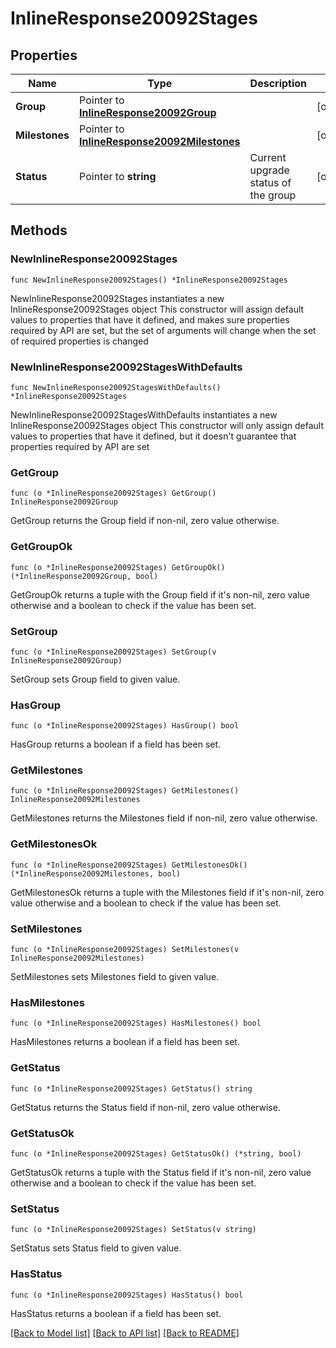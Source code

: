 # InlineResponse20092Stages

## Properties

Name | Type | Description | Notes
------------ | ------------- | ------------- | -------------
**Group** | Pointer to [**InlineResponse20092Group**](InlineResponse20092Group.md) |  | [optional] 
**Milestones** | Pointer to [**InlineResponse20092Milestones**](InlineResponse20092Milestones.md) |  | [optional] 
**Status** | Pointer to **string** | Current upgrade status of the group | [optional] 

## Methods

### NewInlineResponse20092Stages

`func NewInlineResponse20092Stages() *InlineResponse20092Stages`

NewInlineResponse20092Stages instantiates a new InlineResponse20092Stages object
This constructor will assign default values to properties that have it defined,
and makes sure properties required by API are set, but the set of arguments
will change when the set of required properties is changed

### NewInlineResponse20092StagesWithDefaults

`func NewInlineResponse20092StagesWithDefaults() *InlineResponse20092Stages`

NewInlineResponse20092StagesWithDefaults instantiates a new InlineResponse20092Stages object
This constructor will only assign default values to properties that have it defined,
but it doesn't guarantee that properties required by API are set

### GetGroup

`func (o *InlineResponse20092Stages) GetGroup() InlineResponse20092Group`

GetGroup returns the Group field if non-nil, zero value otherwise.

### GetGroupOk

`func (o *InlineResponse20092Stages) GetGroupOk() (*InlineResponse20092Group, bool)`

GetGroupOk returns a tuple with the Group field if it's non-nil, zero value otherwise
and a boolean to check if the value has been set.

### SetGroup

`func (o *InlineResponse20092Stages) SetGroup(v InlineResponse20092Group)`

SetGroup sets Group field to given value.

### HasGroup

`func (o *InlineResponse20092Stages) HasGroup() bool`

HasGroup returns a boolean if a field has been set.

### GetMilestones

`func (o *InlineResponse20092Stages) GetMilestones() InlineResponse20092Milestones`

GetMilestones returns the Milestones field if non-nil, zero value otherwise.

### GetMilestonesOk

`func (o *InlineResponse20092Stages) GetMilestonesOk() (*InlineResponse20092Milestones, bool)`

GetMilestonesOk returns a tuple with the Milestones field if it's non-nil, zero value otherwise
and a boolean to check if the value has been set.

### SetMilestones

`func (o *InlineResponse20092Stages) SetMilestones(v InlineResponse20092Milestones)`

SetMilestones sets Milestones field to given value.

### HasMilestones

`func (o *InlineResponse20092Stages) HasMilestones() bool`

HasMilestones returns a boolean if a field has been set.

### GetStatus

`func (o *InlineResponse20092Stages) GetStatus() string`

GetStatus returns the Status field if non-nil, zero value otherwise.

### GetStatusOk

`func (o *InlineResponse20092Stages) GetStatusOk() (*string, bool)`

GetStatusOk returns a tuple with the Status field if it's non-nil, zero value otherwise
and a boolean to check if the value has been set.

### SetStatus

`func (o *InlineResponse20092Stages) SetStatus(v string)`

SetStatus sets Status field to given value.

### HasStatus

`func (o *InlineResponse20092Stages) HasStatus() bool`

HasStatus returns a boolean if a field has been set.


[[Back to Model list]](../README.md#documentation-for-models) [[Back to API list]](../README.md#documentation-for-api-endpoints) [[Back to README]](../README.md)


